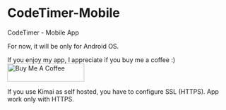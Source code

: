 # CodeTimer-Mobile
CodeTimer - Mobile App

For now, it will be only for Android OS.

If you enjoy my app, I appreciate if you buy me a coffee :)  
<a href="https://www.buymeacoffee.com/owlysk" target="_blank"><img src="https://cdn.buymeacoffee.com/buttons/default-yellow.png" alt="Buy Me A Coffee" height="41" width="174"></a>


If you use Kimai as self hosted, you have to configure SSL (HTTPS). App work only with HTTPS.